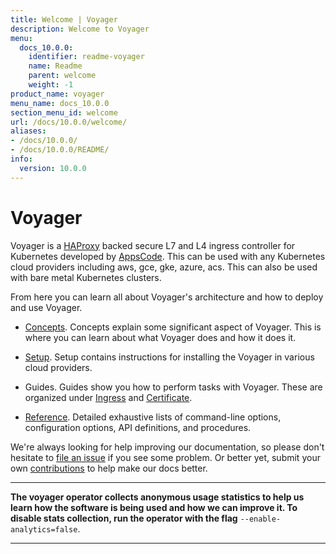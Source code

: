 ```yaml
---
title: Welcome | Voyager
description: Welcome to Voyager
menu:
  docs_10.0.0:
    identifier: readme-voyager
    name: Readme
    parent: welcome
    weight: -1
product_name: voyager
menu_name: docs_10.0.0
section_menu_id: welcome
url: /docs/10.0.0/welcome/
aliases:
- /docs/10.0.0/
- /docs/10.0.0/README/
info:
  version: 10.0.0
---
```


# Voyager

Voyager is a [HAProxy](http://www.haproxy.org/) backed secure L7 and L4 ingress controller for Kubernetes developed by [AppsCode](https://appscode.com). This can be used with any Kubernetes cloud providers including aws, gce, gke, azure, acs. This can also be used with bare metal Kubernetes clusters.

From here you can learn all about Voyager's architecture and how to deploy and use Voyager.

- [Concepts](/docs/10.0.0/concepts/). Concepts explain some significant aspect of Voyager. This
is where you can learn about what Voyager does and how it does it.

- [Setup](/docs/10.0.0/setup/). Setup contains instructions for installing
  the Voyager in various cloud providers.

- Guides. Guides show you how to perform tasks with Voyager. These are organized under [Ingress](/docs/10.0.0/guides/ingress) and [Certificate](/docs/10.0.0/guides/certificate).

- [Reference](/docs/10.0.0/reference/). Detailed exhaustive lists of
command-line options, configuration options, API definitions, and procedures.

We're always looking for help improving our documentation, so please don't hesitate to
[file an issue](https://github.com/appscode/voyager/issues/new) if you see some problem.
Or better yet, submit your own [contributions](/docs/10.0.0/CONTRIBUTING) to help
make our docs better.

---

**The voyager operator collects anonymous usage statistics to help us learn how the software is being used and how we can improve it.
To disable stats collection, run the operator with the flag** `--enable-analytics=false`.

---
